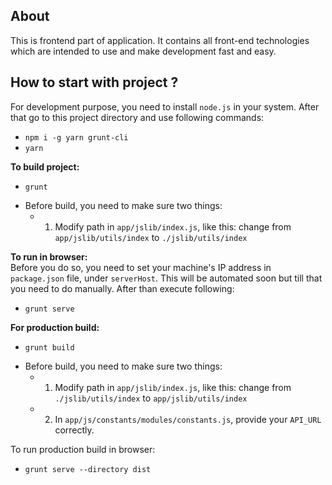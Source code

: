 ## About ##
This is frontend part of application. It contains all front-end technologies which are intended to use and make development fast and easy.

## How to start with project ? ##
For development purpose, you need to install `node.js` in your system. After that go to this project directory and use following commands:
  - `npm i -g yarn grunt-cli`
  - `yarn`

**To build project:**  
  - `grunt`
  * Before build, you need to make sure two things:
    - 1. Modify path in `app/jslib/index.js`, like this: change from `app/jslib/utils/index` to `./jslib/utils/index`

**To run in browser:**  
Before you do so, you need to set your machine's IP address in `package.json` file, under `serverHost`. This will be automated soon but till that you need to do manually. After than execute following:
  - `grunt serve`

**For production build:**
  - `grunt build`
  * Before build, you need to make sure two things:
    - 1. Modify path in `app/jslib/index.js`, like this: change from `./jslib/utils/index` to `app/jslib/utils/index`
    - 2. In `app/js/constants/modules/constants.js`, provide your `API_URL` correctly.

To run production build in browser:
  - `grunt serve --directory dist`